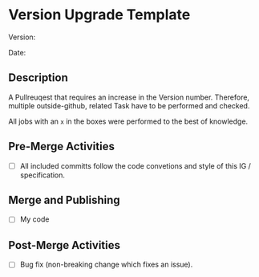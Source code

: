 # Version Upgrade Template
<!--- parameters of your upgrade -->

Version:

Date:

## Description
<!--- CAVEAT: You to be an admin to perform all the necessary jobs. -->
A Pullreuqest that requires an increase in the Version number. Therefore, multiple outside-github, related Task have to be performed and checked.

All jobs with an `x` in the boxes were performed to the best of knowledge.

## Pre-Merge Activities
<!--- Lets check everything before we continue. -->
- [ ] All included committs follow the code convetions and style of this IG / specification.

## Merge and Publishing
<!--- Now lets do the merge. -->
<!--- Include details of your testing environment, especially -->

- [ ] My code

## Post-Merge Activities
<!--- Do some update, refreshe and cleanup of related resources. -->
- [ ] Bug fix (non-breaking change which fixes an issue).


